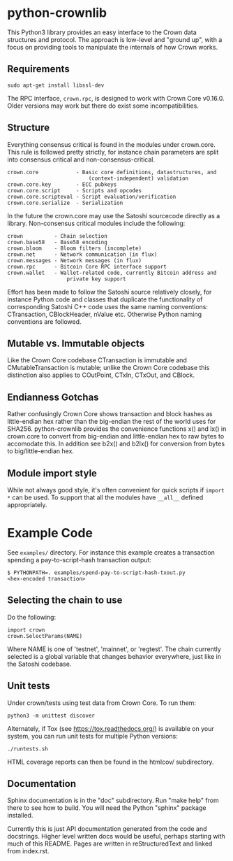 # python-crownlib

This Python3 library provides an easy interface to the Crown data
structures and protocol. The approach is low-level and "ground up", with a
focus on providing tools to manipulate the internals of how Crown works.


## Requirements

    sudo apt-get install libssl-dev

The RPC interface, `crown.rpc`, is designed to work with Crown Core v0.16.0.
Older versions may work but there do exist some incompatibilities.


## Structure

Everything consensus critical is found in the modules under crown.core. This
rule is followed pretty strictly, for instance chain parameters are split into
consensus critical and non-consensus-critical.

    crown.core            - Basic core definitions, datastructures, and
                              (context-independent) validation
    crown.core.key        - ECC pubkeys
    crown.core.script     - Scripts and opcodes
    crown.core.scripteval - Script evaluation/verification
    crown.core.serialize  - Serialization

In the future the crown.core may use the Satoshi sourcecode directly as a
library. Non-consensus critical modules include the following:

    crown          - Chain selection
    crown.base58   - Base58 encoding
    crown.bloom    - Bloom filters (incomplete)
    crown.net      - Network communication (in flux)
    crown.messages - Network messages (in flux)
    crown.rpc      - Bitcoin Core RPC interface support
    crown.wallet   - Wallet-related code, currently Bitcoin address and
                       private key support

Effort has been made to follow the Satoshi source relatively closely, for
instance Python code and classes that duplicate the functionality of
corresponding Satoshi C++ code uses the same naming conventions: CTransaction,
CBlockHeader, nValue etc. Otherwise Python naming conventions are followed.


## Mutable vs. Immutable objects

Like the Crown Core codebase CTransaction is immutable and
CMutableTransaction is mutable; unlike the Crown Core codebase this
distinction also applies to COutPoint, CTxIn, CTxOut, and CBlock.


## Endianness Gotchas

Rather confusingly Crown Core shows transaction and block hashes as
little-endian hex rather than the big-endian the rest of the world uses for
SHA256. python-crownlib provides the convenience functions x() and lx() in
crown.core to convert from big-endian and little-endian hex to raw bytes to
accomodate this. In addition see b2x() and b2lx() for conversion from bytes to
big/little-endian hex.


## Module import style

While not always good style, it's often convenient for quick scripts if
`import *` can be used. To support that all the modules have `__all__` defined
appropriately.


# Example Code

See `examples/` directory. For instance this example creates a transaction
spending a pay-to-script-hash transaction output:

    $ PYTHONPATH=. examples/spend-pay-to-script-hash-txout.py
    <hex-encoded transaction>


## Selecting the chain to use

Do the following:

    import crown
    crown.SelectParams(NAME)

Where NAME is one of 'testnet', 'mainnet', or 'regtest'. The chain currently
selected is a global variable that changes behavior everywhere, just like in
the Satoshi codebase.


## Unit tests

Under crown/tests using test data from Crown Core. To run them:

    python3 -m unittest discover

Alternately, if Tox (see https://tox.readthedocs.org/) is available on your
system, you can run unit tests for multiple Python versions:

    ./runtests.sh

HTML coverage reports can then be found in the htmlcov/ subdirectory.

## Documentation

Sphinx documentation is in the "doc" subdirectory. Run "make help" from there
to see how to build. You will need the Python "sphinx" package installed.

Currently this is just API documentation generated from the code and
docstrings. Higher level written docs would be useful, perhaps starting with
much of this README. Pages are written in reStructuredText and linked from
index.rst.
